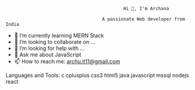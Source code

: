                                                 Hi 👋, I'm Archana

                                        A passionate Web developer from India
 
- 🌱 I’m currently learning MERN Stack
- 👯 I’m looking to collaborate on ...
- 🤔 I’m looking for help with ...
- 💬 Ask me about JavaScript
- 📫 How to reach me: archu.it11@gmail.com


Languages and Tools:
c cplusplus css3 html5 java javascript mssql nodejs react

